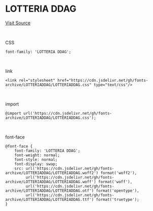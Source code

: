# LOTTERIA DDAG

[Visit Source](https://www.lotteriafont.com/)

&nbsp;

CSS

```
font-family: 'LOTTERIA DDAG';
```

&nbsp;

link

```
<link rel="stylesheet" href="https://cdn.jsdelivr.net/gh/fonts-archive/LOTTERIADDAG/LOTTERIADDAG.css" type="text/css"/>
```

&nbsp;

import

```
@import url('https://cdn.jsdelivr.net/gh/fonts-archive/LOTTERIADDAG/LOTTERIADDAG.css');
```

&nbsp;

font-face

```
@font-face {
    font-family: 'LOTTERIA DDAG';
    font-weight: normal;
    font-style: normal;
    font-display: swap;
    src: url('https://cdn.jsdelivr.net/gh/fonts-archive/LOTTERIADDAG/LOTTERIADDAG.woff2') format('woff2'),
         url('https://cdn.jsdelivr.net/gh/fonts-archive/LOTTERIADDAG/LOTTERIADDAG.woff') format('woff'),
         url('https://cdn.jsdelivr.net/gh/fonts-archive/LOTTERIADDAG/LOTTERIADDAG.otf') format('opentype'),
         url('https://cdn.jsdelivr.net/gh/fonts-archive/LOTTERIADDAG/LOTTERIADDAG.ttf') format('truetype');
}
```
